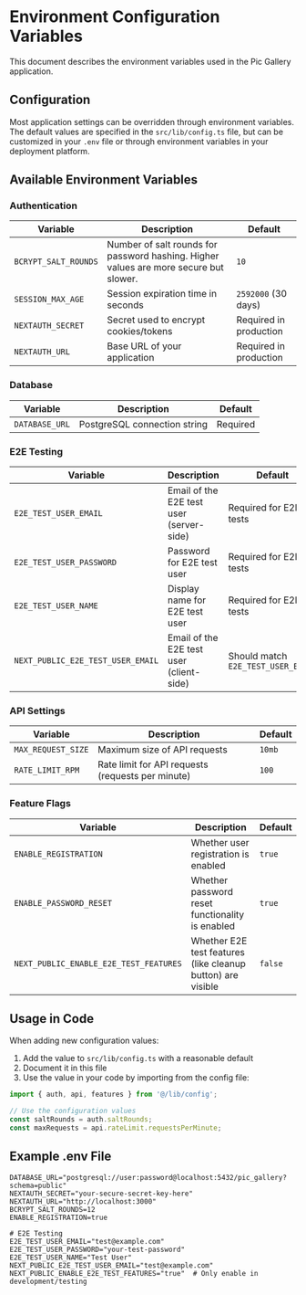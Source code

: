 # Environment Configuration Variables

This document describes the environment variables used in the Pic Gallery application.

## Configuration

Most application settings can be overridden through environment variables. The default values are specified in the `src/lib/config.ts` file, but can be customized in your `.env` file or through environment variables in your deployment platform.

## Available Environment Variables

### Authentication

| Variable | Description | Default |
|----------|-------------|---------|
| `BCRYPT_SALT_ROUNDS` | Number of salt rounds for password hashing. Higher values are more secure but slower. | `10` |
| `SESSION_MAX_AGE` | Session expiration time in seconds | `2592000` (30 days) |
| `NEXTAUTH_SECRET` | Secret used to encrypt cookies/tokens | Required in production |
| `NEXTAUTH_URL` | Base URL of your application | Required in production |

### Database

| Variable | Description | Default |
|----------|-------------|---------|
| `DATABASE_URL` | PostgreSQL connection string | Required |

### E2E Testing

| Variable | Description | Default |
|----------|-------------|---------|
| `E2E_TEST_USER_EMAIL` | Email of the E2E test user (server-side) | Required for E2E tests |
| `E2E_TEST_USER_PASSWORD` | Password for E2E test user | Required for E2E tests |
| `E2E_TEST_USER_NAME` | Display name for E2E test user | Required for E2E tests |
| `NEXT_PUBLIC_E2E_TEST_USER_EMAIL` | Email of the E2E test user (client-side) | Should match `E2E_TEST_USER_EMAIL` |

### API Settings

| Variable | Description | Default |
|----------|-------------|---------|
| `MAX_REQUEST_SIZE` | Maximum size of API requests | `10mb` |
| `RATE_LIMIT_RPM` | Rate limit for API requests (requests per minute) | `100` |

### Feature Flags

| Variable | Description | Default |
|----------|-------------|---------|
| `ENABLE_REGISTRATION` | Whether user registration is enabled | `true` |
| `ENABLE_PASSWORD_RESET` | Whether password reset functionality is enabled | `true` |
| `NEXT_PUBLIC_ENABLE_E2E_TEST_FEATURES` | Whether E2E test features (like cleanup button) are visible | `false` |

## Usage in Code

When adding new configuration values:

1. Add the value to `src/lib/config.ts` with a reasonable default
2. Document it in this file
3. Use the value in your code by importing from the config file:

```typescript
import { auth, api, features } from '@/lib/config';

// Use the configuration values
const saltRounds = auth.saltRounds;
const maxRequests = api.rateLimit.requestsPerMinute;
```

## Example .env File

```
DATABASE_URL="postgresql://user:password@localhost:5432/pic_gallery?schema=public"
NEXTAUTH_SECRET="your-secure-secret-key-here"
NEXTAUTH_URL="http://localhost:3000"
BCRYPT_SALT_ROUNDS=12
ENABLE_REGISTRATION=true

# E2E Testing
E2E_TEST_USER_EMAIL="test@example.com"
E2E_TEST_USER_PASSWORD="your-test-password"
E2E_TEST_USER_NAME="Test User"
NEXT_PUBLIC_E2E_TEST_USER_EMAIL="test@example.com"
NEXT_PUBLIC_ENABLE_E2E_TEST_FEATURES="true"  # Only enable in development/testing
```

